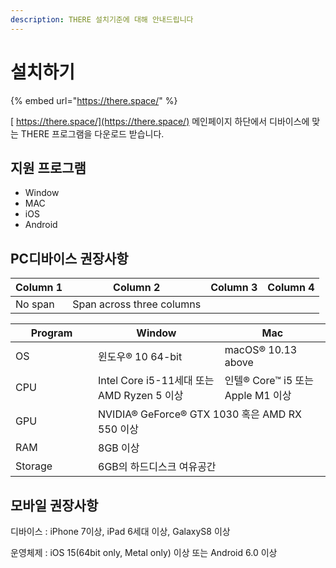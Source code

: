 ```yaml
---
description: THERE 설치기준에 대해 안내드립니다
---
```


# 설치하기

{% embed url="https://there.space/" %}

[ https://there.space/](https://there.space/)  메인페이지 하단에서 디바이스에 맞는 THERE 프로그램을 다운로드 받습니다.

## 지원 프로그램&#x20;

* Window&#x20;
* MAC
* iOS&#x20;
* Android

## PC디바이스 권장사항

| Column 1 | Column 2 | Column 3 | Column 4 |
| -------- | :------: | -------- | -------- |
| No span  | Span across three columns    |||

<table>
  <thead>
    <tr>
      <th width="116">Program</th>
      <th>Window</th>
      <th>Mac</th>
    </tr>
  </thead>
  <tbody>
    <tr>
      <td>OS</td>
      <td>윈도우® 10 64-bit</td>
      <td>macOS® 10.13 above</td>
    </tr>
    <tr>
      <td>CPU</td>
      <td>Intel Core i5-11세대 또는 AMD Ryzen 5 이상</td>
      <td>인텔® Core™ i5 또는 Apple M1 이상</td>
    </tr>
    <tr>
      <td>GPU</td>
      <td colspan="2" >NVIDIA® GeForce® GTX 1030 혹은 AMD RX 550 이상</td>
    </tr>
    <tr>
      <td>RAM</td>
      <td colspan="2" >8GB 이상</td>
    </tr>
    <tr>
      <td>Storage</td>
      <td colspan="2" >6GB의 하드디스크 여유공간</td>
    </tr>
  </tbody>
</table>


## 모바일 권장사항&#x20;

디바이스 : iPhone 7이상, iPad 6세대 이상, GalaxyS8 이상&#x20;

운영체제 : iOS 15(64bit only, Metal only) 이상 또는 Android 6.0 이상
